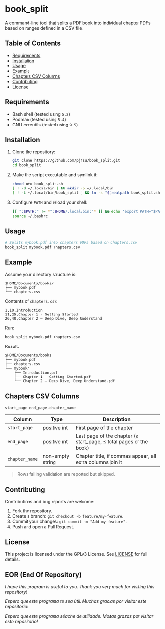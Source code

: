 # book_split

A command-line tool that splits a PDF book into individual chapter PDFs based on ranges defined in a CSV file.

## Table of Contents

- [Requirements](#requirements)  
- [Installation](#installation)  
- [Usage](#usage)  
- [Example](#example)  
- [Chapters CSV Columns](#chapters-csv-columns)  
- [Contributing](#contributing)  
- [License](#license)  

## Requirements

- Bash shell (tested using `5.2`)
- Podman (tested using `5.4`)
- GNU coreutils (tested using `9.5`)

## Installation

1. Clone the repository:  
   ```bash
   git clone https://github.com/pjfsu/book_split.git
   cd book_split
   ```

2. Make the script executable and symlink it:  
   ```bash
   chmod u+x book_split.sh
   [ ! -d ~/.local/bin ] && mkdir -p ~/.local/bin
   [ ! -L ~/.local/bin/book_split ] && ln -s "$(realpath book_split.sh)" ~/.local/bin/book_split
   ```

3. Configure `PATH` and reload your shell: 
   ```bash
   [[ ":$PATH:" != *":$HOME/.local/bin:"* ]] && echo 'export PATH="$PATH:$HOME/.local/bin"' >> ~/.bashrc
   source ~/.bashrc
   ```

## Usage

```bash
# Splits mybook.pdf into chapters PDFs based on chapters.csv
book_split mybook.pdf chapters.csv
```

## Example

Assume your directory structure is:

```
$HOME/Documents/books/
├── mybook.pdf
└── chapters.csv
```

Contents of `chapters.csv`:

```
1,10,Introduction
11,25,Chapter 1 - Getting Started
26,40,Chapter 2 – Deep Dive, Deep Understand
```

Run:

```bash
book_split mybook.pdf chapters.csv
```

Result:

```
$HOME/Documents/books
├── mybook.pdf
├── chapters.csv
└── mybook/
    ├── Introduction.pdf
    ├── Chapter 1 – Getting Started.pdf
    └── Chapter 2 – Deep Dive, Deep Understand.pdf
```

## Chapters CSV Columns

```
start_page,end_page,chapter_name
```

|Column|Type|Description|
|---|---|---|
|`start_page`|positive int|First page of the chapter|
|`end_page`|positive int|Last page of the chapter (≥ start\_page, ≤ total pages of the book)|
|`chapter_name`|non-empty string|Chapter title, if commas appear, all extra columns join it|

> Rows failing validation are reported but skipped.

## Contributing

Contributions and bug reports are welcome:

1. Fork the repository.  
2. Create a branch: `git checkout -b feature/my-feature`.  
3. Commit your changes: `git commit -m "Add my feature"`.  
4. Push and open a Pull Request.  

## License

This project is licensed under the GPLv3 License. See [LICENSE](LICENSE) for full details.

## EOR (End Of Repository)

_I hope this program is useful to you. Thank you very much for visiting this repository!_


_Espero que este programa te sea útil. Muchas gracias por visitar este repositorio!_


_Espero que este programa séache de utilidade. Moitas grazas por visitar este repositorio!_
